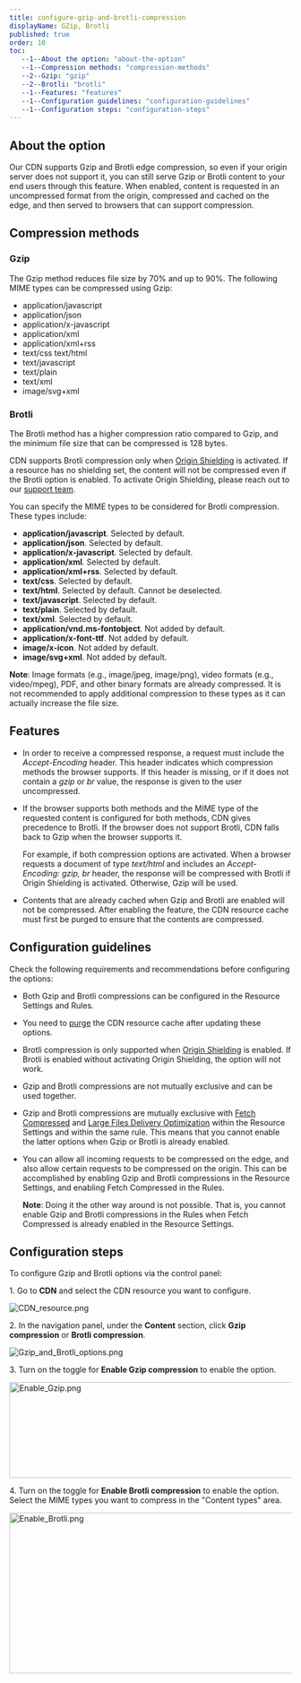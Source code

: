 ```yaml
---
title: configure-gzip-and-brotli-compression
displayName: GZip, Brotli
published: true
order: 10
toc:
   --1--About the option: "about-the-option"
   --1--Compression methods: "compression-methods"
   --2--Gzip: "gzip"
   --2--Brotli: "brotli"
   --1--Features: "features"
   --1--Configuration guidelines: "configuration-guidelines"
   --1--Configuration steps: "configuration-steps"
---
```


About the option
----------------

Our CDN supports Gzip and Brotli edge compression, so even if your origin server does not support it, you can still serve Gzip or Brotli content to your end users through this feature. When enabled, content is requested in an uncompressed format from the origin, compressed and cached on the edge, and then served to browsers that can support compression.

Compression methods
-------------------

### Gzip

The Gzip method reduces file size by 70% and up to 90%. The following MIME types can be compressed using Gzip:

*   application/javascript
*   application/json
*   application/x-javascript
*   application/xml
*   application/xml+rss
*   text/css text/html
*   text/javascript
*   text/plain
*   text/xml
*   image/svg+xml

### Brotli

The Brotli method has a higher compression ratio compared to Gzip, and the minimum file size that can be compressed is 128 bytes.

CDN supports Brotli compression only when [Origin Shielding](https://gcore.com/support/articles/214080309/) is activated. If a resource has no shielding set, the content will not be compressed even if the Brotli option is enabled. To activate Origin Shielding, please reach out to our [support team](mailto:support@gcore.com).

You can specify the MIME types to be considered for Brotli compression. These types include:

*   **application/javascript**. Selected by default.
*   **application/json**. Selected by default.
*   **application/x-javascript**. Selected by default.
*   **application/xml**. Selected by default.
*   **application/xml+rss**. Selected by default.
*   **text/css**. Selected by default.
*   **text/html**. Selected by default. Cannot be deselected.
*   **text/javascript**. Selected by default.
*   **text/plain**. Selected by default.
*   **text/xml**. Selected by default.
*   **application/vnd.ms-fontobject**. Not added by default.
*   **application/x-font-ttf**. Not added by default.
*   **image/x-icon**. Not added by default.
*   **image/svg+xml**. Not added by default.

**Note**: Image formats (e.g., image/jpeg, image/png), video formats (e.g., video/mpeg), PDF, and other binary formats are already compressed. It is not recommended to apply additional compression to these types as it can actually increase the file size.

Features
--------

*   In order to receive a compressed response, a request must include the _Accept-Encoding_ header. This header indicates which compression methods the browser supports. If this header is missing, or if it does not contain a _gzip_ or _br_ value, the response is given to the user uncompressed.
    
*   If the browser supports both methods and the MIME type of the requested content is configured for both methods, CDN gives precedence to Brotli. If the browser does not support Brotli, CDN falls back to Gzip when the browser supports it.
    
    For example, if both compression options are activated. When a browser requests a document of type _text/html_ and includes an _Accept-Encoding: gzip, br_ header, the response will be compressed with Brotli if Origin Shielding is activated. Otherwise, Gzip will be used.
    
*   Contents that are already cached when Gzip and Brotli are enabled will not be compressed. After enabling the feature, the CDN resource cache must first be purged to ensure that the contents are compressed.
    

Configuration guidelines
------------------------

Check the following requirements and recommendations before configuring the options:

*   Both Gzip and Brotli compressions can be configured in the Resource Settings and Rules.
*   You need to [purge](https://gcore.com/support/articles/11762165947665/) the CDN resource cache after updating these options.
*   Brotli compression is only supported when [Origin Shielding](https://gcore.com/support/articles/214080309/) is enabled. If Brotli is enabled without activating Origin Shielding, the option will not work.
*   Gzip and Brotli compressions are not mutually exclusive and can be used together.
*   Gzip and Brotli compressions are mutually exclusive with [Fetch Compressed](https://gcore.com/support/articles/360006563578/) and [Large Files Delivery Optimization](https://gcore.com/support/articles/115001975929/) within the Resource Settings and within the same rule. This means that you cannot enable the latter options when Gzip or Brotli is already enabled.
*   You can allow all incoming requests to be compressed on the edge, and also allow certain requests to be compressed on the origin. This can be accomplished by enabling Gzip and Brotli compressions in the Resource Settings, and enabling Fetch Compressed in the Rules.  
    
    **Note**: Doing it the other way around is not possible. That is, you cannot enable Gzip and Brotli compressions in the Rules when Fetch Compressed is already enabled in the Resource Settings.
    

Configuration steps
-------------------

To configure Gzip and Brotli options via the control panel:

1\. Go to **CDN** and select the CDN resource you want to configure.

<img src="https://support.gcore.com/hc/article_attachments/12422800579217" alt="CDN_resource.png">

2\. In the navigation panel, under the **Content** section, click **Gzip compression** or **Brotli compression**.

<img src="https://support.gcore.com/hc/article_attachments/12423128187537" alt="Gzip_and_Brotli_options.png">

3\. Turn on the toggle for **Enable Gzip compression** to enable the option.

<img src="https://support.gcore.com/hc/article_attachments/12423333741969" alt="Enable_Gzip.png" width="525" height="171">

4\. Turn on the toggle for **Enable Brotli compression** to enable the option. Select the MIME types you want to compress in the "Content types" area.

<img src="https://support.gcore.com/hc/article_attachments/12423398729873" alt="Enable_Brotli.png" width="526" height="287">
